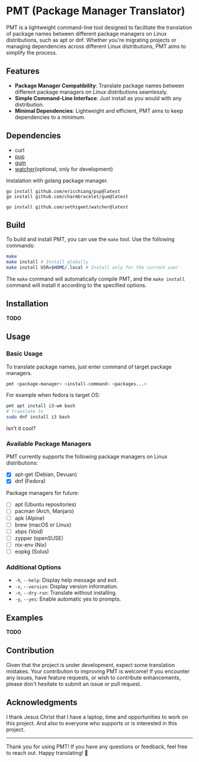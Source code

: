 # PMT (Package Manager Translator)

PMT is a lightweight command-line tool designed to facilitate the translation of package names between different package managers on Linux distributions, such as apt or dnf. Whether you're migrating projects or managing dependencies across different Linux distributions, PMT aims to simplify the process.

## Features

- **Package Manager Compatibility**: Translate package names between different package managers on Linux distributions seamlessly.
- **Simple Command-Line Interface**: Just install as you would with any distribution.
- **Minimal Dependencies**: Lightweight and efficient, PMT aims to keep dependencies to a minimum.

## Dependencies

- curl
- [pup](https://github.com/ericchiang/pup)
- [gum](https://github.com/charmbracelet/gum)
- [watcher](https://github.com/sethigeet/watcher)(optional, only for development)

Instalation with golang package manager.

```
go install github.com/ericchiang/pup@latest
go install github.com/charmbracelet/gum@latest
```
```
go install github.com/sethigeet/watcher@latest
```

## Build

To build and install PMT, you can use the `make` tool. Use the following commands:

```bash
make
make install # Install globally
make install USR=$HOME/.local # Install only for the current user
```

The `make` command will automatically compile PMT, and the `make install` command will install it according to the specified options.

## Installation

**TODO**

## Usage

### Basic Usage

To translate package names, just enter command of target package managers.

```bash
pmt <package-manager> <install-command> <packages...>
```

For example when fedora is target OS:

```bash
pmt apt install i3-wm bash
# translate to
sudo dnf install i3 bash
```
Isn't it cool?

### Available Package Managers

PMT currently supports the following package managers on Linux distributions:

- [X] apt-get (Debian, Devuan)
- [X] dnf (Fedora)

Package managers for future:

- [ ] apt (Ubuntu repositories)
- [ ] pacman (Arch, Manjaro)
- [ ] apk (Alpine)
- [ ] brew (macOS or Linux)
- [ ] xbps (Void)
- [ ] zypper (openSUSE)
- [ ] nix-env (Nix)
- [ ] eopkg (Solus)

### Additional Options

- `-h`, `--help`: Display help message and exit.
- `-v`, `--version`: Display version information.
- `-n`, `--dry-run`: Translate without installing.
- `-y`, `--yes`: Enable automatic yes to prompts.

## Examples

**TODO**

## Contribution

Given that the project is under development, expect some translation mistakes. Your contribution to improving PMT is welcome! If you encounter any issues, have feature requests, or wish to contribute enhancements, please don't hesitate to submit an issue or pull request.

## Acknowledgments

I thank Jesus Christ that I have a laptop, time and opportunities to work on this project. And also to everyone who supports or is interested in this project.

---

Thank you for using PMT! If you have any questions or feedback, feel free to reach out. Happy translating! 🚀
